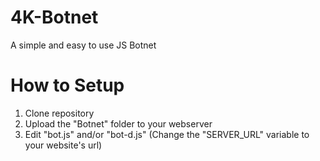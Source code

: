 # 4K-Botnet
A simple and easy to use JS Botnet

# How to Setup
1) Clone repository
2) Upload the "Botnet" folder to your webserver
3) Edit "bot.js" and/or "bot-d.js" (Change the "SERVER_URL" variable to your website's url)
